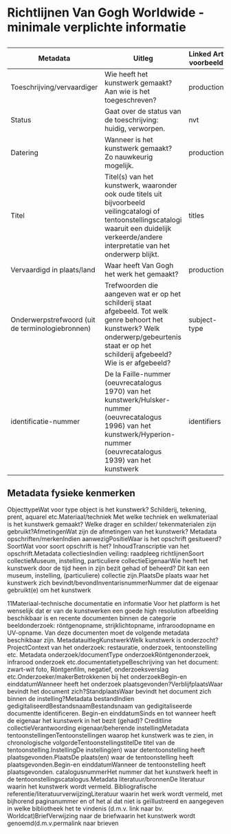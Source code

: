 # Richtlijnen Van Gogh Worldwide - minimale verplichte informatie

##

Metadata | Uitleg | Linked Art voorbeeld
--- | ----- | -----
Toeschrijving/vervaardiger | Wie heeft het kunstwerk gemaakt?  Aan wie is het toegeschreven? | production
Status | Gaat over de status van de toeschrijving: huidig, verworpen. | nvt
Datering | Wanneer is het kunstwerk gemaakt? Zo nauwkeurig  mogelijk. | production
Titel | Titel(s) van het kunstwerk, waaronder ook oude titels uit bijvoorbeeld veilingcatalogi of tentoonstellingscatalogi waaruit een duidelijk verkeerde/andere interpretatie van het onderwerp blijkt. | titles
Vervaardigd in plaats/land | Waar heeft Van Gogh het werk het gemaakt? | production
Onderwerpstrefwoord (uit de terminologiebronnen) | Trefwoorden die aangeven wat er op het schilderij staat afgebeeld. Tot welk genre behoort het kunstwerk? Welk onderwerp/gebeurtenis staat er op het schilderij afgebeeld? Wie is er afgebeeld? | subject-type
identificatie-nummer | De la Faille-nummer (oeuvrecatalogus 1970) van het kunstwerk/Hulsker-nummer (oeuvrecatalogus 1996) van het kunstwerk/Hyperion-nummer (oeuvrecatalogus 1939) van het kunstwerk | identifiers

## Metadata fysieke kenmerken
ObjecttypeWat voor type object is het kunstwerk? Schilderij, tekening, prent, aquarel etc.Materiaal/techniek Met welke techniek en welkmateriaal is het kunstwerk gemaakt? Welke  drager en schilder/ tekenmaterialen zijn gebruikt?AfmetingenWat zijn de afmetingen van het kunstwerk? Metadata opschriften/merkenIndien aanwezigPositieWaar is het opschrift gesitueerd?SoortWat voor soort opschrift is het? InhoudTranscriptie van het opschrift.Metadata collectiesIndien veiling: raadpleeg richtlijnenSoort collectieMuseum, instelling, particuliere collectieEigenaarWie heeft het kunstwerk door de tijd heen in zijn bezit gehad of beheerd? Dit kan een museum, instelling, (particuliere) collectie zijn.PlaatsDe plaats waar het kunstwerk zich bevindt/bevondInventarisnummerNummer dat de eigenaar gebruikt(e) om het kunstwerk

11Materiaal-technische documentatie en informatie Voor het platform is het wenselijk dat er van de kunstwerken een goede high resolution afbeelding beschikbaar is en recente documenten binnen de categorie beeldonderzoek: röntgenopname, strijklichtopname, infraroodopname en UV-opname. Van deze documenten moet de volgende metadata beschikbaar zijn. MetadatauitlegKunstwerkWelk kunstwerk is onderzocht?ProjectContext van het onderzoek: restauratie, onderzoek, tentoonstelling etc. Metadata onderzoek/documentType onderzoekRöntgenonderzoek, infrarood onderzoek etc.documentatietypeBeschrijving van het document: zwart-wit foto, Röntgenfilm, negatief, onderzoeksverslag etc.Onderzoeker/makerBetrokkenen bij het onderzoekBegin-en einddatumWanneer heeft het onderzoek plaatsgevonden?VerblijfplaatsWaar bevindt het document zich?StandplaatsWaar bevindt het document zich binnen de instelling?Metadata bestandIndien gedigitaliseerdBestandsnaamBestandsnaam van gedigitaliseerde documentte identificeren. Begin-en einddatumSinds en tot wanneer heeft de eigenaar het kunstwerk in het bezit (gehad)? Creditline collectieVerantwoording eigenaar/beherende instellingMetadata tentoonstellingenTentoonstellingen waarop het kunstwerk was te zien,  in chronologische volgordeTentoonstellingstitelDe titel van de tentoonstelling.InstellingDe instelling(en) waar detentoonstelling heeft plaatsgevonden.PlaatsDe plaats(en)  waar de tentoonstelling heeft plaatsgevonden.Begin-en einddatumWanneer de tentoonstelling heeft plaatsgevonden. catalogusnummerHet nummer dat het kunstwerk heeft in de tentoonstellingscatalogus.Metadata literatuur/bronnenDe literatuur waarin het kunstwerk wordt vermeld. Bibliografische referentie/literatuurverwijzingLiteratuur waarin het werk wordt vermeld, met bijhorend paginanummer en of het al dat niet is geïllustreerd en aangegeven in welke bibliotheek het te vindenis (d.m.v. link naar bv. Worldcat)BriefVerwijzing naar de briefwaarin het kunstwerk wordt genoemd(d.m.v.permalink naar brieven